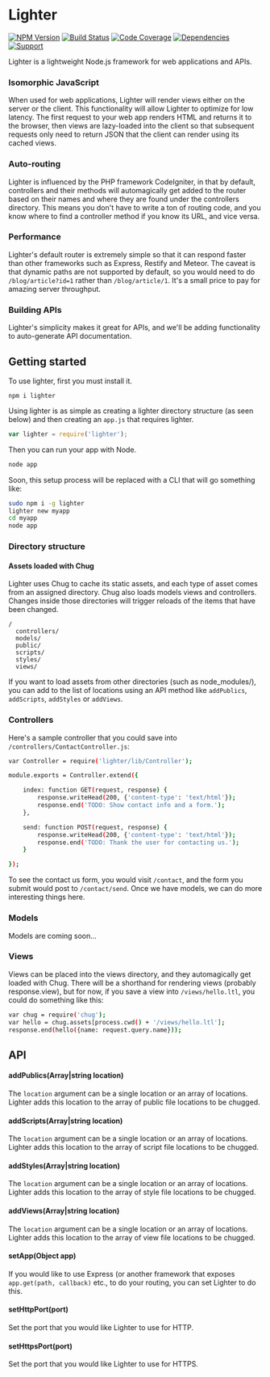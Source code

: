 # Lighter

[![NPM Version](https://badge.fury.io/js/lighter.png)](http://badge.fury.io/js/lighter)
[![Build Status](https://travis-ci.org/zerious/lighter.png?branch=master)](https://travis-ci.org/zerious/lighter)
[![Code Coverage](https://coveralls.io/repos/zerious/lighter/badge.png?branch=master)](https://coveralls.io/r/zerious/lighter)
[![Dependencies](https://david-dm.org/zerious/lighter.png?theme=shields.io)](https://david-dm.org/zerious/lighter)
[![Support](http://img.shields.io/gittip/zerious.png)](https://www.gittip.com/zerious/)

Lighter is a lightweight Node.js framework for web applications and APIs.

### Isomorphic JavaScript

When used for web applications, Lighter will render views either on the server or the
client.  This functionality will allow Lighter to optimize for low latency.  The first
request to your web app renders HTML and returns it to the browser, then views are
lazy-loaded into the client so that subsequent requests only need to return JSON that
the client can render using its cached views.

### Auto-routing

Lighter is influenced by the PHP framework CodeIgniter, in that by default, controllers
and their methods will automagically get added to the router based on their names and
where they are found under the controllers directory. This means you don't have to
write a ton of routing code, and you know where to find a controller method if you
know its URL, and vice versa.

### Performance

Lighter's default router is extremely simple so that it can respond faster than other
frameworks such as Express, Restify and Meteor. The caveat is that dynamic paths are
not supported by default, so you would need to do `/blog/article?id=1` rather than
`/blog/article/1`. It's a small price to pay for amazing server throughput.

### Building APIs

Lighter's simplicity makes it great for APIs, and we'll be adding functionality to
auto-generate API documentation.

## Getting started

To use lighter, first you must install it.

```bash.
npm i lighter
```

Using lighter is as simple as creating a lighter directory structure (as seen below)
and then creating an `app.js` that requires lighter.

```javascript
var lighter = require('lighter');
```

Then you can run your app with Node.
```bash
node app
```

Soon, this setup process will be replaced with a CLI that will go something like:
```bash
sudo npm i -g lighter
lighter new myapp
cd myapp
node app
```

### Directory structure

#### Assets loaded with Chug

Lighter uses Chug to cache its static assets, and each type of asset comes from an
assigned directory. Chug also loads models views and controllers. Changes inside
those directories will trigger reloads of the items that have been changed.
```
/
  controllers/
  models/
  public/
  scripts/
  styles/
  views/
```

If you want to load assets from other directories (such as node_modules/), you can
add to the list of locations using an API method like `addPublics`, `addScripts`,
`addStyles` or `addViews`.

### Controllers

Here's a sample controller that you could save into
`/controllers/ContactController.js`:

```bash
var Controller = require('lighter/lib/Controller');

module.exports = Controller.extend({

	index: function GET(request, response) {
		response.writeHead(200, {'content-type': 'text/html'});
		response.end('TODO: Show contact info and a form.');
	},

	send: function POST(request, response) {
		response.writeHead(200, {'content-type': 'text/html'});
		response.end('TODO: Thank the user for contacting us.');
	}

});
```

To see the contact us form, you would visit `/contact`, and the form you submit
would post to `/contact/send`. Once we have models, we can do more interesting
things here.


### Models

Models are coming soon...

### Views

Views can be placed into the views directory, and they automagically get loaded
with Chug. There will be a shorthand for rendering views (probably response.view),
but for now, if you save a view into `/views/hello.ltl`, you could do something
like this:

```bash
var chug = require('chug');
var hello = chug.assets[process.cwd() + '/views/hello.ltl'];
response.end(hello({name: request.query.name}));
```

## API

#### addPublics(Array|string location)
The `location` argument can be a single location or an array of locations. Lighter
adds this location to the array of public file locations to be chugged.

#### addScripts(Array|string location)
The `location` argument can be a single location or an array of locations. Lighter
adds this location to the array of script file locations to be chugged.

#### addStyles(Array|string location)
The `location` argument can be a single location or an array of locations. Lighter
adds this location to the array of style file locations to be chugged.

#### addViews(Array|string location)
The `location` argument can be a single location or an array of locations. Lighter
adds this location to the array of view file locations to be chugged.

#### setApp(Object app)
If you would like to use Express (or another framework that exposes
`app.get(path, callback)` etc., to do your routing, you can set Lighter to do this.

#### setHttpPort(port)
Set the port that you would like Lighter to use for HTTP.

#### setHttpsPort(port)
Set the port that you would like Lighter to use for HTTPS.
